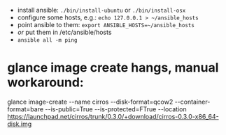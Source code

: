 

- install ansible: `./bin/install-ubuntu` or `./bin/install-osx`
- configure some hosts, e.g.: `echo 127.0.0.1 > ~/ansible_hosts`
- point ansible to them: `export ANSIBLE_HOSTS=~/ansible_hosts`
- _or_ put them in /etc/ansible/hosts
- `ansible all -m ping`


# glance image create hangs, manual workaround:

glance image-create --name cirros --disk-format=qcow2 --container-format=bare --is-public=True --is-protected=FTrue --location https://launchpad.net/cirros/trunk/0.3.0/+download/cirros-0.3.0-x86_64-disk.img
